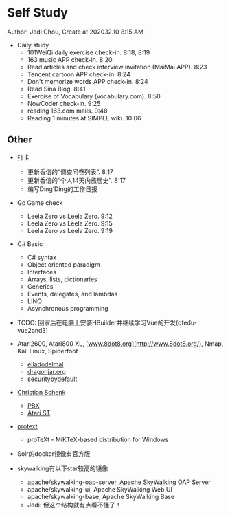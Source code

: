 # Self Study

Author: Jedi Chou, Create at 2020.12.10 8:15 AM

* Daily study
  * 101WeiQi daily exercise check-in. 8:18, 8:19
  * 163 music APP check-in. 8:20
  * Read articles and check interview invitation (MaiMai APP). 8:23
  * Tencent cartoon APP check-in. 8:24
  * Don't memorize words APP check-in. 8:24
  * Read Sina Blog. 8:41
  * Exercise of Vocabulary (vocabulary.com). 8:50
  * NowCoder check-in. 9:25
  * reading 163.com mails. 9:48
  * Reading 1 minutes at SIMPLE wiki. 10:06

## Other

* 打卡
  * 更新香信的“调查问卷列表”. 8:17
  * 更新香信的“个人14天内旅居史”. 8:17
  * 编写Ding’Ding的工作日报

* Go Game check
  * Leela Zero vs Leela Zero. 9:12
  * Leela Zero vs Leela Zero. 9:15
  * Leela Zero vs Leela Zero. 9:19

* C# Basic
  * C# syntax
  * Object oriented paradigm
  * Interfaces
  * Arrays, lists, dictionaries
  * Generics
  * Events, delegates, and lambdas
  * LINQ
  * Asynchronous programming
* TODO: 回家后在电脑上安装HBuilder并继续学习Vue的开发(qfedu-vue2and3)
* Atari2600, Atari800 XL, [www.8dot8.org](http://www.8dot8.org/), Nmap, Kali Linux, Spiderfoot
  * [elladodelmal](http://www.elladodelmal.com/)
  * [dragonjar.org](http://www.dragonjar.org/)
  * [securitybydefault](http://www.securitybydefault.com/)
* [Christian Schenk](https://www.tug.org/interviews/schenk.html)
  * [PBX](https://baike.baidu.com/item/PBX/3737223)
  * [Atari ST](https://en.wikipedia.org/wiki/Atari_ST)
* [protext](https://www.tug.org/protext/)
  * proTeXt - MiKTeX-based distribution for Windows

* Solr的docker镜像有官方版
* skywalking有以下star较高的镜像
  * apache/skywalking-oap-server, Apache SkyWalking OAP Server
  * apache/skywalking-ui, Apache SkyWalking Web UI
  * apache/skywalking-base, Apache SkyWalking Base
  * Jedi: 但这个结构就有点看不懂了！
